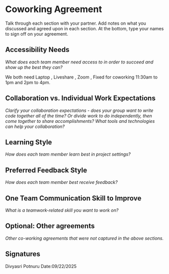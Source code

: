 # Coworking Agreement

Talk through each section with your partner. Add notes on what you discussed and agreed upon in each section. At the bottom, type your names to sign off on your agreement.


## Accessibility Needs
*What does each team member need access to in order to succeed and show up the best they can?*

We both need Laptop ,  Liveshare , Zoom , Fixed for coworking 11:30am to 1pm and 2pm to 4pm.

## Collaboration vs. Individual Work Expectations
*Clarify your collaboration expectations - does your group want to write code together all of the time? Or divide work to do independently, then come together to share accomplishments? What tools and technologies can help your collaboration?*



## Learning Style
*How does each team member learn best in project settings?*

## Preferred Feedback Style
*How does each team member best receive feedback?*

## One Team Communication Skill to Improve
*What is a teamwork-related skill you want to work on?*

## Optional: Other agreements
*Other co-working agreements that were not captured in the above sections.*

## Signatures
Divyasri Potnuru
Date:09/22/2025
